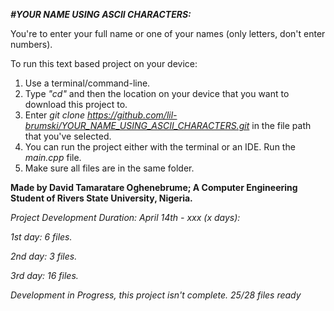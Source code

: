 *__#YOUR NAME USING ASCII CHARACTERS:__*

You're to enter your full name or one of your names (only letters, don't enter numbers).

To run this text based project on your device:
1. Use a terminal/command-line.
2. Type *"cd"* and then the location on your device that you want to download this project to.
3. Enter *git clone https://github.com/lil-brumski/YOUR_NAME_USING_ASCII_CHARACTERS.git* in the file path that you've selected.
4. You can run the project either with the terminal or an IDE. Run the *main.cpp* file.
5. Make sure all files are in the same folder.


__Made by David Tamaratare Oghenebrume;
A Computer Engineering Student of Rivers State University, Nigeria.__

*Project Development Duration: April 14th - xxx (x days):*

*1st day: 6 files.*

*2nd day: 3 files.*

*3rd day: 16 files.*

*Development in Progress, this project isn't complete. 25/28 files ready*
